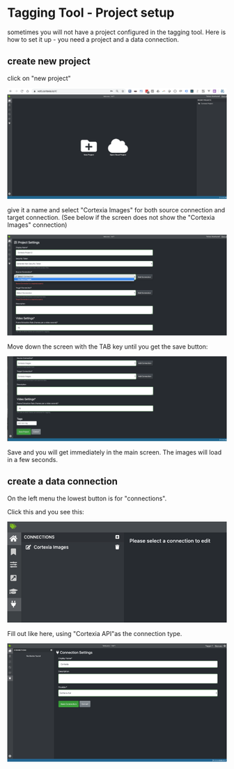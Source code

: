 # Tagging Tool - Project setup

sometimes you will not have a project configured in the tagging tool. Here is how to set it up - you need a project and a data connection.

## create new project

click on "new project"

![new project screen 1](images/vott-new-project-1.png)

give it a name and select "Cortexia Images" for both source connection and target connection. (See below if the screen does not show the "Cortexia Images" connection)

![new project screen 2](images/vott-new-project-2.png)

Move down the screen with the TAB key until you get the save button:

![new project screen 3](images/vott-new-project-3.png)

Save and you will get immediately in the main screen. The images will load in a few seconds.

## create a data connection

On the left menu the lowest button is for "connections". 

Click this and you see this:

![new connections screen 1](images/vott-connection-1.png)

Fill out like here, using "Cortexia API"as the connection type.

![connection settings](images/vott-connection-settings.png)

